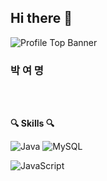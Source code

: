 ## Hi there 👋

![Profile Top Banner](https://capsule-render.vercel.app/api?type=waving&color=FC7323&height=240&section=header&text=Yeomyeoung%20Park&fontAlign=20&fontAlignY=35&fontSize=40&fontColor=ffffff&desc=AtomicLiquors&descAlign=14&descAlignY=50)

<h3>박 여 명</h3>

<br>
<br>
<p><b>🔍 Skills 🔍</b></p>

![Java](https://img.shields.io/badge/java-%23ED8B00.svg?style=for-the-badge&logo=openjdk&logoColor=white)
![MySQL](https://img.shields.io/badge/mysql-4479A1?style=for-the-badge&logo=mysql&logoColor=white)
  
![JavaScript](https://img.shields.io/badge/Javascript-ffb13b?style=for-the-badge&logo=javascript&logoColor=222)


<!--
**YEOMYEONGPARK/YEOMYEONGPARK** is a ✨ _special_ ✨ repository because its `README.md` (this file) appears on your GitHub profile.

Here are some ideas to get you started:

- 🔭 I’m currently working on ...
- 🌱 I’m currently learning ...
- 👯 I’m looking to collaborate on ...
- 🤔 I’m looking for help with ...
- 💬 Ask me about ...
- 📫 How to reach me: ...
- 😄 Pronouns: ...
- ⚡ Fun fact: ...
-->

